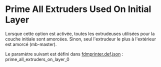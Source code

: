 # Prime All Extruders Used On Initial Layer

Lorsque cette option est activée, toutes les extrudeuses utilisées pour la couche initiale sont amorcées. Sinon, seul l'extrudeur le plus à l'extérieur est amorcé (mb-master).

Le paramètre suivant est défini dans [fdmprinter.def.json](https://github.com/smartavionics/Cura/blob/mb-master/resources/definitions/fdmprinter.def.json) : prime_all_extruders_on_layer_0

